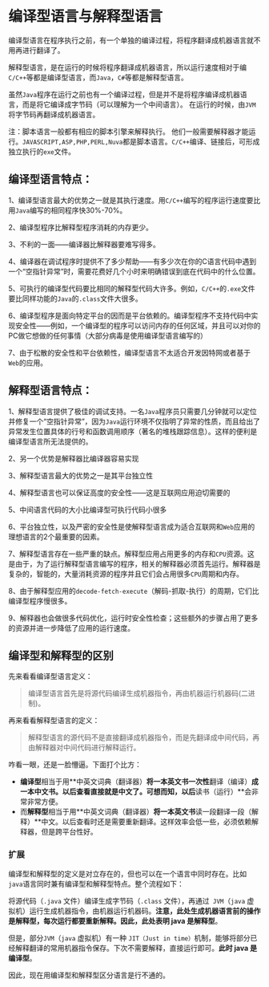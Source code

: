 # 编译型语言与解释型语言


编译型语言在程序执行之前，有一个单独的编译过程，将程序翻译成机器语言就不用再进行翻译了。

解释型语言，是在运行的时候将程序翻译成机器语言，所以运行速度相对于编`C/C++`等都是编译型语言，而`Java`，`C#`等都是解释型语言。

虽然`Java`程序在运行之前也有一个编译过程，但是并不是将程序编译成机器语言，而是将它编译成字节码（可以理解为一个中间语言）。
在运行的时候，由`JVM`将字节码再翻译成机器语言。

注：脚本语言一般都有相应的脚本引擎来解释执行。 他们一般需要解释器才能运行。`JAVASCRIPT,ASP,PHP,PERL,Nuva`都是脚本语言。`C/C++`编译、链接后，可形成独立执行的`exe`文件。



## 编译型语言特点：

1、编译型语言最大的优势之一就是其执行速度。用`C/C++`编写的程序运行速度要比用`Java`编写的相同程序快30%-70%。

2、编译型程序比解释型程序消耗的内存更少。

3、不利的一面——编译器比解释器要难写得多。

4、编译器在调试程序时提供不了多少帮助——有多少次在你的C语言代码中遇到一个“空指针异常”时，需要花费好几个小时来明确错误到底在代码中的什么位置。

5、可执行的编译型代码要比相同的解释型代码大许多。例如，`C/C++`的`.exe`文件要比同样功能的`Java`的`.class`文件大很多。

6、编译型程序是面向特定平台的因而是平台依赖的。编译型程序不支持代码中实现安全性——例如，一个编译型的程序可以访问内存的任何区域，并且可以对你的PC做它想做的任何事情（大部分病毒是使用编译型语言编写的）

7、由于松散的安全性和平台依赖性，编译型语言不太适合开发因特网或者基于`Web`的应用。


## 解释型语言特点：

1、解释型语言提供了极佳的调试支持。一名`Java`程序员只需要几分钟就可以定位并修复一个“空指针异常”，因为`Java`运行环境不仅指明了异常的性质，而且给出了异常发生位置具体的行号和函数调用顺序（著名的堆栈跟踪信息）。这样的便利是编译型语言所无法提供的。

2、另一个优势是解释器比编译器容易实现

3、解释型语言最大的优势之一是其平台独立性

4、解释型语言也可以保证高度的安全性——这是互联网应用迫切需要的

5、中间语言代码的大小比编译型可执行代码小很多

6、平台独立性，以及严密的安全性是使解释型语言成为适合互联网和`Web`应用的理想语言的2个最重要的因素。

7、解释型语言存在一些严重的缺点。解释型应用占用更多的内存和`CPU`资源。这是由于，为了运行解释型语言编写的程序，相关的解释器必须首先运行。解释器是复杂的，智能的，大量消耗资源的程序并且它们会占用很多`CPU`周期和内存。

8、由于解释型应用的`decode-fetch-execute`（解码-抓取-执行）的周期，它们比编译型程序慢很多。

9、解释器也会做很多代码优化，运行时安全性检查；这些额外的步骤占用了更多的资源并进一步降低了应用的运行速度。



## 编译型和解释型的区别



先来看看编译型语言定义：

> 编译型语言首先是将源代码编译生成机器指令，再由机器运行机器码(二进制)。

再来看看解释型语言的定义：

> 解释型语言的源代码不是直接翻译成机器指令，而是先翻译成中间代码，再由解释器对中间代码进行解释运行。



咋看一眼，还是一脸懵逼。下面打个比方：

-  **编译型**相当于用**中英文词典（翻译器）**将一本英文书一次性**翻译（编译）**成一本中文书。以后查看直接就是中文了。可想而知，以后**读书（运行）**会非常非常方便。
- 而**解释型**相当于用**中英文词典（翻译器）**将一本英文书**读一段翻译一段（解释）**中文。以后查看时还是需要重新翻译。这样效率会低一些，必须依赖解释器，但是跨平台性好。



### 扩展

编译型和解释型的定义是对立存在的，但也可以在一个语言中同时存在。比如`java`语言同时兼有编译型和解释型特点。整个流程如下：

将源代码（`.java` 文件）编译生成字节码（`.class` 文件），再通过` JVM`（`java` 虚拟机）运行生成机器指令，由机器运行机器码。**注意，此处生成机器语言前的操作是解释型，每次运行都要重新解释。因此，此处表明 java 是解释型**。

但是，部分`JVM`（`java` 虚拟机）有一种 `JIT（Just in time）`机制，能够将部分已经解释翻译的常用机器指令保存。下次不需要解释，直接运行即可。**此时 java 是编译型**。

因此，现在用编译型和解释型区分语言是行不通的。


